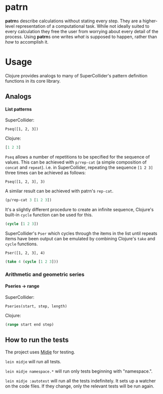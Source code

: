 # patrn

**patrn**s describe calculations without stating every step.
They are a higher-level representation of a computational task.
While not ideally suited to every calculation they free the user from worrying
about every detail of the process.
Using **patrn**s one writes *what* is supposed to happen, rather than *how* to
accomplish it.

# Usage

Clojure provides analogs to many of SuperCollider's pattern definition
functions in its core library.

## Analogs

#### List patterns

SuperCollider:
```
Pseq([1, 2, 3])
```

Clojure:
```clojure
[1 2 3]
```

`Pseq` allows a number of repetitions to be specified for the sequence of
values. This can be achieved with `p/rep-cat` (a simple composition of `concat`
and `repeat`). 
i.e. in SuperCollider, repeating the sequence `[1 2 3]` three times can be
achieved as follows:
```
Pseq([1, 2, 3], 3)
```
A similar result can be achieved with patrn's `rep-cat`.
```clojure
(p/rep-cat 3 [1 2 3])
```

It's a slightly different procedure to create an infinite sequence, Clojure's
built-in `cycle` function can be used for this.
```clojure
(cycle [1 2 3])
```

SuperCollider's `Pser` which cycles through the items in the list until repeats
items have been output can be emulated by combining Clojure's `take` and
`cycle` functions.
```
Pser([1, 2, 3], 4)
```

```clojure
(take 4 (cycle [1 2 3]))
```


### Arithmetic and geometric series

#### Pseries -> range

SuperCollider:
```
Pseries(start, step, length)
```

Clojure:
```clojure
(range start end step)
```


## How to run the tests

The project uses [Midje](https://github.com/marick/Midje/) for testing.

`lein midje` will run all tests.

`lein midje namespace.*` will run only tests beginning with "namespace.".

`lein midje :autotest` will run all the tests indefinitely. It sets up a
watcher on the code files. If they change, only the relevant tests will be
run again.
